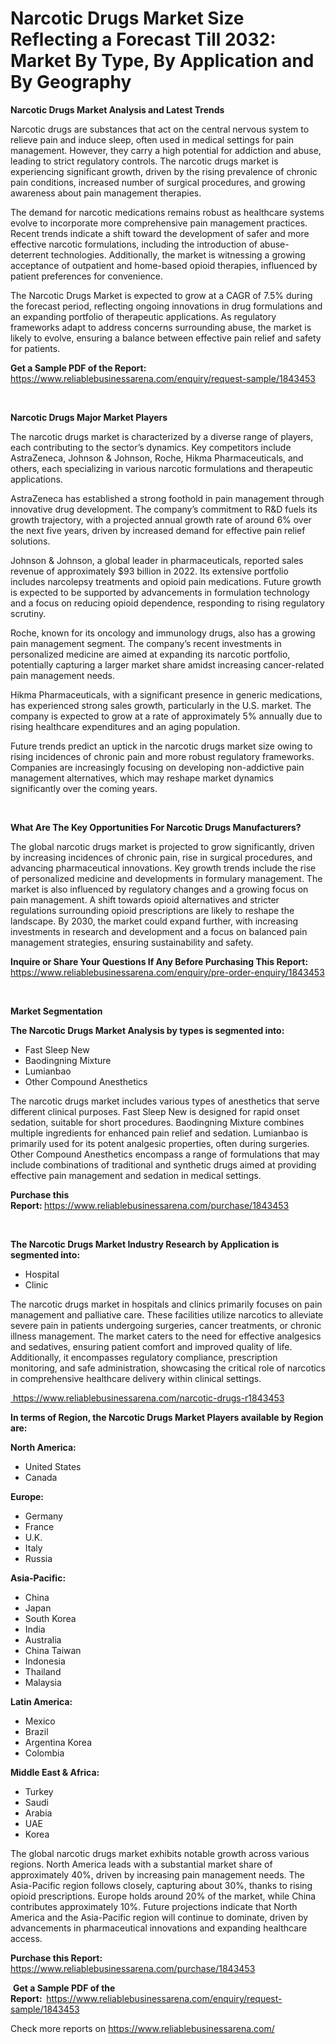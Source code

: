 <p><h1>Narcotic Drugs Market Size Reflecting a Forecast Till 2032: Market By Type, By Application and By Geography</h1></p><p><strong>Narcotic Drugs Market Analysis and Latest Trends</strong></p>
<p><p>Narcotic drugs are substances that act on the central nervous system to relieve pain and induce sleep, often used in medical settings for pain management. However, they carry a high potential for addiction and abuse, leading to strict regulatory controls. The narcotic drugs market is experiencing significant growth, driven by the rising prevalence of chronic pain conditions, increased number of surgical procedures, and growing awareness about pain management therapies. </p><p>The demand for narcotic medications remains robust as healthcare systems evolve to incorporate more comprehensive pain management practices. Recent trends indicate a shift toward the development of safer and more effective narcotic formulations, including the introduction of abuse-deterrent technologies. Additionally, the market is witnessing a growing acceptance of outpatient and home-based opioid therapies, influenced by patient preferences for convenience.</p><p>The Narcotic Drugs Market is expected to grow at a CAGR of 7.5% during the forecast period, reflecting ongoing innovations in drug formulations and an expanding portfolio of therapeutic applications. As regulatory frameworks adapt to address concerns surrounding abuse, the market is likely to evolve, ensuring a balance between effective pain relief and safety for patients.</p></p>
<p><strong>Get a Sample PDF of the Report:&nbsp;</strong> <a href="https://www.reliablebusinessarena.com/enquiry/request-sample/1843453?utm_campaign=2527&utm_medium=2&utm_source=Github&utm_content=ia&utm_term=08032025&utm_id=narcotic-drugs">https://www.reliablebusinessarena.com/enquiry/request-sample/1843453</a></p>
<p>&nbsp;</p>
<p><strong>Narcotic Drugs Major Market Players</strong></p>
<p><p>The narcotic drugs market is characterized by a diverse range of players, each contributing to the sector’s dynamics. Key competitors include AstraZeneca, Johnson & Johnson, Roche, Hikma Pharmaceuticals, and others, each specializing in various narcotic formulations and therapeutic applications.</p><p>AstraZeneca has established a strong foothold in pain management through innovative drug development. The company’s commitment to R&D fuels its growth trajectory, with a projected annual growth rate of around 6% over the next five years, driven by increased demand for effective pain relief solutions.</p><p>Johnson & Johnson, a global leader in pharmaceuticals, reported sales revenue of approximately $93 billion in 2022. Its extensive portfolio includes narcolepsy treatments and opioid pain medications. Future growth is expected to be supported by advancements in formulation technology and a focus on reducing opioid dependence, responding to rising regulatory scrutiny.</p><p>Roche, known for its oncology and immunology drugs, also has a growing pain management segment. The company’s recent investments in personalized medicine are aimed at expanding its narcotic portfolio, potentially capturing a larger market share amidst increasing cancer-related pain management needs.</p><p>Hikma Pharmaceuticals, with a significant presence in generic medications, has experienced strong sales growth, particularly in the U.S. market. The company is expected to grow at a rate of approximately 5% annually due to rising healthcare expenditures and an aging population.</p><p>Future trends predict an uptick in the narcotic drugs market size owing to rising incidences of chronic pain and more robust regulatory frameworks. Companies are increasingly focusing on developing non-addictive pain management alternatives, which may reshape market dynamics significantly over the coming years.</p></p>
<p>&nbsp;</p>
<p><strong>What Are The Key Opportunities For Narcotic Drugs Manufacturers?</strong></p>
<p><p>The global narcotic drugs market is projected to grow significantly, driven by increasing incidences of chronic pain, rise in surgical procedures, and advancing pharmaceutical innovations. Key growth trends include the rise of personalized medicine and developments in formulary management. The market is also influenced by regulatory changes and a growing focus on pain management. A shift towards opioid alternatives and stricter regulations surrounding opioid prescriptions are likely to reshape the landscape. By 2030, the market could expand further, with increasing investments in research and development and a focus on balanced pain management strategies, ensuring sustainability and safety.</p></p>
<p><strong>Inquire or Share Your Questions If Any Before Purchasing This Report:</strong> <a href="https://www.reliablebusinessarena.com/enquiry/pre-order-enquiry/1843453?utm_campaign=2527&utm_medium=2&utm_source=Github&utm_content=ia&utm_term=08032025&utm_id=narcotic-drugs">https://www.reliablebusinessarena.com/enquiry/pre-order-enquiry/1843453</a></p>
<p>&nbsp;</p>
<p><strong>Market Segmentation</strong></p>
<p><strong>The Narcotic Drugs Market Analysis by types is segmented into:</strong></p>
<p><ul><li>Fast Sleep New</li><li>Baodingning Mixture</li><li>Lumianbao</li><li>Other Compound Anesthetics</li></ul></p>
<p><p>The narcotic drugs market includes various types of anesthetics that serve different clinical purposes. Fast Sleep New is designed for rapid onset sedation, suitable for short procedures. Baodingning Mixture combines multiple ingredients for enhanced pain relief and sedation. Lumianbao is primarily used for its potent analgesic properties, often during surgeries. Other Compound Anesthetics encompass a range of formulations that may include combinations of traditional and synthetic drugs aimed at providing effective pain management and sedation in medical settings.</p></p>
<p><strong>Purchase this Report:&nbsp;</strong><a href="https://www.reliablebusinessarena.com/purchase/1843453?utm_campaign=2527&utm_medium=2&utm_source=Github&utm_content=ia&utm_term=08032025&utm_id=narcotic-drugs">https://www.reliablebusinessarena.com/purchase/1843453</a></p>
<p>&nbsp;</p>
<p><strong>The Narcotic Drugs Market Industry Research by Application is segmented into:</strong></p>
<p><ul><li>Hospital</li><li>Clinic</li></ul></p>
<p><p>The narcotic drugs market in hospitals and clinics primarily focuses on pain management and palliative care. These facilities utilize narcotics to alleviate severe pain in patients undergoing surgeries, cancer treatments, or chronic illness management. The market caters to the need for effective analgesics and sedatives, ensuring patient comfort and improved quality of life. Additionally, it encompasses regulatory compliance, prescription monitoring, and safe administration, showcasing the critical role of narcotics in comprehensive healthcare delivery within clinical settings.</p></p>
<p><a href="https://www.reliablebusinessarena.com/narcotic-drugs-r1843453?utm_campaign=2527&utm_medium=2&utm_source=Github&utm_content=ia&utm_term=08032025&utm_id=narcotic-drugs">&nbsp;https://www.reliablebusinessarena.com/narcotic-drugs-r1843453</a></p>
<p><strong>In terms of Region, the Narcotic Drugs Market Players available by Region are:</strong></p>
<p>
    <p> <strong> North America: </strong>
        <ul>
            <li>United States</li>
            <li>Canada</li>
        </ul>
        </p> 
    <p> <strong> Europe: </strong>
        <ul>
            <li>Germany</li>
            <li>France</li>
            <li>U.K.</li>
            <li>Italy</li>
            <li>Russia</li>
        </ul>
        </p> 
    <p> <strong> Asia-Pacific: </strong>
        <ul>
            <li>China</li>
            <li>Japan</li>
            <li>South Korea</li>
            <li>India</li>
            <li>Australia</li>
            <li>China Taiwan</li>
            <li>Indonesia</li>
            <li>Thailand</li>
            <li>Malaysia</li>
        </ul>
        </p> 
    <p> <strong> Latin America: </strong>
        <ul>
            <li>Mexico</li>
            <li>Brazil</li>
            <li>Argentina Korea</li>
            <li>Colombia</li>
        </ul>
        </p> 
    <p> <strong> Middle East & Africa: </strong>
        <ul>
            <li>Turkey</li>
            <li>Saudi</li>
            <li>Arabia</li>
            <li>UAE</li>
            <li>Korea</li>
        </ul>
    </p>
    </p>
<p><p>The global narcotic drugs market exhibits notable growth across various regions. North America leads with a substantial market share of approximately 40%, driven by increasing pain management needs. The Asia-Pacific region follows closely, capturing about 30%, thanks to rising opioid prescriptions. Europe holds around 20% of the market, while China contributes approximately 10%. Future projections indicate that North America and the Asia-Pacific region will continue to dominate, driven by advancements in pharmaceutical innovations and expanding healthcare access.</p></p>
<p><strong>Purchase this Report: </strong><a href="https://www.reliablebusinessarena.com/purchase/1843453?utm_campaign=2527&utm_medium=2&utm_source=Github&utm_content=ia&utm_term=08032025&utm_id=narcotic-drugs">https://www.reliablebusinessarena.com/purchase/1843453</a></p>
<p>&nbsp;<strong>Get a Sample PDF of the Report:&nbsp;&nbsp;</strong><a href="https://www.reliablebusinessarena.com/enquiry/request-sample/1843453?utm_campaign=2527&utm_medium=2&utm_source=Github&utm_content=ia&utm_term=08032025&utm_id=narcotic-drugs">https://www.reliablebusinessarena.com/enquiry/request-sample/1843453</a></p>
<p><strong></strong></p>
<p>Check more reports on <a href="https://www.reliablebusinessarena.com/?utm_campaign=2527&utm_medium=2&utm_source=Github&utm_content=ia&utm_term=08032025&utm_id=narcotic-drugs">https://www.reliablebusinessarena.com/</a></p>